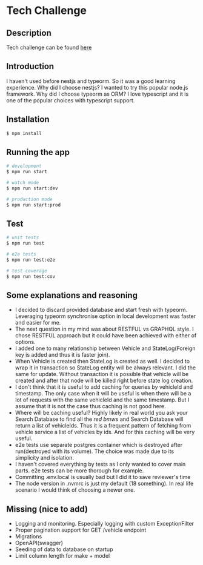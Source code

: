 # Tech Challenge

## Description
Tech challenge can be found [here](https://motorway.notion.site/Senior-Backend-Engineer-Tech-Challenge-6e59f0edc5d942b0a591a2b1aa248b3f)


## Introduction

I haven't used before nestjs and typeorm. So it was a good learning experience.
Why did I choose nestjs? I wanted to try this popular node.js framework.
Why did I choose typeorm as ORM? I love typescript and it is one of the popular choices with typescript support.


## Installation

```bash
$ npm install
```

## Running the app

```bash
# development
$ npm run start

# watch mode
$ npm run start:dev

# production mode
$ npm run start:prod
```

## Test

```bash
# unit tests
$ npm run test

# e2e tests
$ npm run test:e2e

# test coverage
$ npm run test:cov
```

## Some explanations and reasoning

- I decided to discard provided database and start fresh with typeorm. Leveraging typeorm synchronise option in local development was faster and easier for me.
- The next question in my mind was about RESTFUL vs GRAPHQL style. I chose RESTFUL approach but it could have been achieved with either of options.
- I added one to many relationship between Vehicle and StateLog(Foreign key is added and thus it is faster join).
- When Vehicle is created then StateLog is created as well. I decided to wrap it in transaction so StateLog entity will be always relevant. I did the same for update. Without transaction it is possible that vehicle will be created and after that node will be killed right before state log creation.
- I don't think that it is useful to add caching for queries by vehicleId and timestamp. The only case when it will be useful is when there will be a lot of requests with the same vehicleId and the same timestamp. But I assume that it is not the case thus caching is not good here.
- Where will be caching useful? Highly likely in real world you ask your Search Database to find all the _red bmws_ and Search Database will return a list of vehicleIds. Thus it is a frequent pattern of fetching from vehicle service a list of vehicles by ids. And for this caching will be very useful.
- e2e tests use separate postgres container which is destroyed after run(destroyed with its volume). The choice was made due to its simplicity and isolation.
- I haven't covered everything by tests as I only wanted to cover main parts. e2e tests can be more thorough for example.
- Committing .env.local is usually bad but I did it to save reviewer's time
- The node version in .nvmrc is just my default (18 something). In real life scenario I would think of choosing a newer one.

## Missing (nice to add)

- Logging and monitoring. Especially logging with custom ExceptionFilter
- Proper pagination support for GET /vehicle endpoint
- Migrations
- OpenAPI(swagger)
- Seeding of data to database on startup
- Limit column length for make + model




